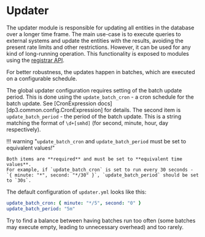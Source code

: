 # Updater

The updater module is responsible for updating all entities in the database over a longer time frame.
The main use-case is to execute queries to external systems and update the entities with the results,
avoiding the present rate limits and other restrictions.
However, it can be used for any kind of long-running operation.
This functionality is exposed to modules using the [registrar API](../modules.md#periodic-update-callbacks).

For better robustness, the updates happen in batches, which are executed on a configurable schedule.

The global updater configuration requires setting of the batch update period.
This is done using the `update_batch_cron` - a cron schedule for the batch update. See [CronExpression docs][dp3.common.config.CronExpression] for details.
The second item is `update_batch_period` - the period of the batch update. This is a string matching the format of `\d+[smhd]` (for second, minute, hour, day respectively).

!!! warning "`update_batch_cron` and `update_batch_period` must be set to equivalent values!"

    Both items are **required** and must be set to **equivalent time values**.
    For example, if `update_batch_cron` is set to run every 30 seconds - 
    `{ minute: "*", second: "*/30" }`, `update_batch_period` should be set to `30s`.

The default configuration of `updater.yml` looks like this:

```yaml
update_batch_cron: { minute: "*/5", second: "0" }
update_batch_period: "5m"
```

Try to find a balance between having batches run too often (some batches may execute empty,
leading to unnecessary overhead) and too rarely.